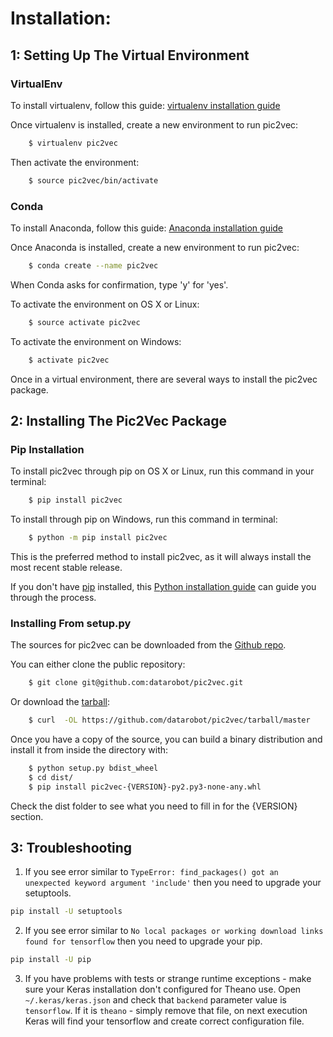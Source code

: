 Installation:
============


1: Setting Up The Virtual Environment
---------------------------------

### VirtualEnv
To install virtualenv, follow this guide: [virtualenv installation guide](http://sourabhbajaj.com/mac-setup/Python/virtualenv.html)

Once virtualenv is installed, create a new environment to run pic2vec:

```bash
    $ virtualenv pic2vec
```
Then activate the environment:

```bash
    $ source pic2vec/bin/activate
```

### Conda
To install Anaconda, follow this guide: [Anaconda installation guide](https://docs.continuum.io/anaconda/install)

Once Anaconda is installed, create a new environment to run pic2vec:

```bash
    $ conda create --name pic2vec
```

When Conda asks for confirmation, type 'y' for 'yes'.

To activate the environment on OS X or Linux:

```bash
    $ source activate pic2vec
```

To activate the environment on Windows:
```bash
    $ activate pic2vec
```


Once in a virtual environment, there are several ways to install the
pic2vec package.



2: Installing The Pic2Vec Package
-------------------

### Pip Installation
To install pic2vec through pip on OS X or Linux, run this command in your terminal:

```bash
    $ pip install pic2vec
```
To install through pip on Windows, run this command in terminal:

```bash
    $ python -m pip install pic2vec
```

This is the preferred method to install pic2vec, as it will always install the most recent stable release.

If you don't have [pip](https://pip.pypa.io) installed, this [Python installation guide](http://docs.python-guide.org/en/latest/starting/installation/) can guide you through the process.


### Installing From setup.py
The sources for pic2vec can be downloaded from the [Github repo](https://github.com/datarobot/pic2vec).

You can either clone the public repository:

```bash
    $ git clone git@github.com:datarobot/pic2vec.git
```
Or download the [tarball](https://github.com/datarobot/pic2vec/tarball/master):

```bash
    $ curl  -OL https://github.com/datarobot/pic2vec/tarball/master
```

Once you have a copy of the source, you can build a binary distribution and install it from inside the directory with:

```bash
    $ python setup.py bdist_wheel
    $ cd dist/
    $ pip install pic2vec-{VERSION}-py2.py3-none-any.whl
```
Check the dist folder to see what you need to fill in for the {VERSION} section.

3: Troubleshooting
---------------

1. If you see error similar to `TypeError: find_packages() got an unexpected
keyword argument 'include'` then you need to upgrade your setuptools.

```bash
pip install -U setuptools
```

2. If you see error similar to `No local packages or working download links
found for tensorflow`  then you need to upgrade your pip.

```bash
pip install -U pip
```

3. If you have problems with tests or strange runtime exceptions - make sure
your Keras installation don't configured for Theano use. Open `~/.keras/keras.json`
and check that `backend` parameter value is `tensorflow`. If it is `theano` -
simply remove that file, on next execution Keras will find your tensorflow
and create correct configuration file.
